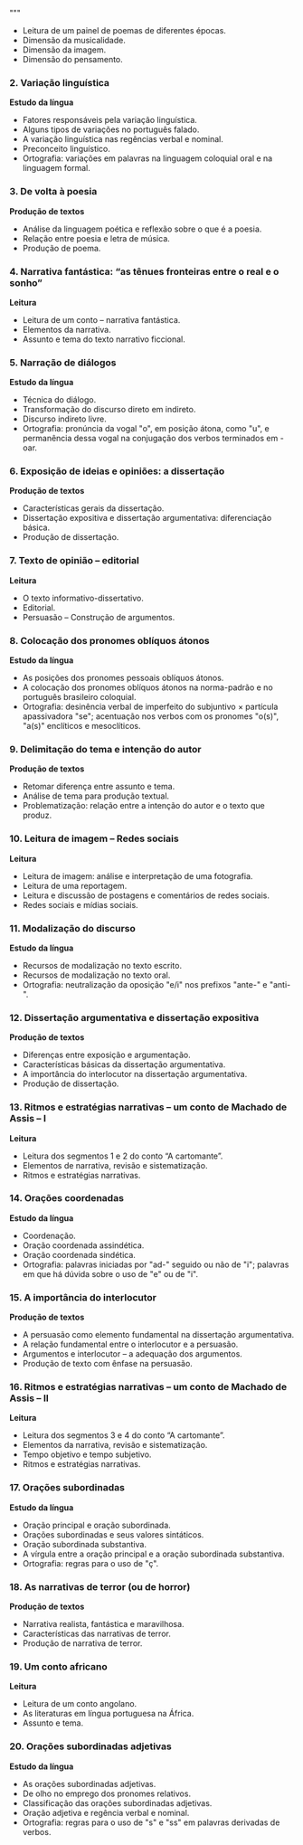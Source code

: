 """
- Leitura de um painel de poemas de diferentes épocas.
- Dimensão da musicalidade.
- Dimensão da imagem.
- Dimensão do pensamento.

### 2. Variação linguística
**Estudo da língua**
- Fatores responsáveis pela variação linguística.
- Alguns tipos de variações no português falado.
- A variação linguística nas regências verbal e nominal.
- Preconceito linguístico.
- Ortografia: variações em palavras na linguagem coloquial oral e na linguagem formal.

### 3. De volta à poesia
**Produção de textos**
- Análise da linguagem poética e reflexão sobre o que é a poesia.
- Relação entre poesia e letra de música.
- Produção de poema.

### 4. Narrativa fantástica: “as tênues fronteiras entre o real e o sonho”
**Leitura**
- Leitura de um conto – narrativa fantástica.
- Elementos da narrativa.
- Assunto e tema do texto narrativo ficcional.

### 5. Narração de diálogos
**Estudo da língua**
- Técnica do diálogo.
- Transformação do discurso direto em indireto.
- Discurso indireto livre.
- Ortografia: pronúncia da vogal "o", em posição átona, como "u", e permanência dessa vogal na conjugação dos verbos terminados em -oar.

### 6. Exposição de ideias e opiniões: a dissertação
**Produção de textos**
- Características gerais da dissertação.
- Dissertação expositiva e dissertação argumentativa: diferenciação básica.
- Produção de dissertação.

### 7. Texto de opinião – editorial
**Leitura**
- O texto informativo-dissertativo.
- Editorial.
- Persuasão – Construção de argumentos.

### 8. Colocação dos pronomes oblíquos átonos
**Estudo da língua**
- As posições dos pronomes pessoais oblíquos átonos.
- A colocação dos pronomes oblíquos átonos na norma-padrão e no português brasileiro coloquial.
- Ortografia: desinência verbal de imperfeito do subjuntivo × partícula apassivadora "se"; acentuação nos verbos com os pronomes "o(s)", "a(s)" enclíticos e mesoclíticos.

### 9. Delimitação do tema e intenção do autor
**Produção de textos**
- Retomar diferença entre assunto e tema.
- Análise de tema para produção textual.
- Problematização: relação entre a intenção do autor e o texto que produz.

### 10. Leitura de imagem – Redes sociais
**Leitura**
- Leitura de imagem: análise e interpretação de uma fotografia.
- Leitura de uma reportagem.
- Leitura e discussão de postagens e comentários de redes sociais.
- Redes sociais e mídias sociais.

### 11. Modalização do discurso
**Estudo da língua**
- Recursos de modalização no texto escrito.
- Recursos de modalização no texto oral.
- Ortografia: neutralização da oposição "e/i" nos prefixos "ante-" e "anti-".

### 12. Dissertação argumentativa e dissertação expositiva
**Produção de textos**
- Diferenças entre exposição e argumentação.
- Características básicas da dissertação argumentativa.
- A importância do interlocutor na dissertação argumentativa.
- Produção de dissertação.

### 13. Ritmos e estratégias narrativas – um conto de Machado de Assis – I
**Leitura**
- Leitura dos segmentos 1 e 2 do conto “A cartomante”.
- Elementos de narrativa, revisão e sistematização.
- Ritmos e estratégias narrativas.

### 14. Orações coordenadas
**Estudo da língua**
- Coordenação.
- Oração coordenada assindética.
- Oração coordenada sindética.
- Ortografia: palavras iniciadas por "ad-" seguido ou não de "i"; palavras em que há dúvida sobre o uso de "e" ou de "i".

### 15. A importância do interlocutor
**Produção de textos**
- A persuasão como elemento fundamental na dissertação argumentativa.
- A relação fundamental entre o interlocutor e a persuasão.
- Argumentos e interlocutor – a adequação dos argumentos.
- Produção de texto com ênfase na persuasão.

### 16. Ritmos e estratégias narrativas – um conto de Machado de Assis – II
**Leitura**
- Leitura dos segmentos 3 e 4 do conto “A cartomante”.
- Elementos da narrativa, revisão e sistematização.
- Tempo objetivo e tempo subjetivo.
- Ritmos e estratégias narrativas.

### 17. Orações subordinadas
**Estudo da língua**
- Oração principal e oração subordinada.
- Orações subordinadas e seus valores sintáticos.
- Oração subordinada substantiva.
- A vírgula entre a oração principal e a oração subordinada substantiva.
- Ortografia: regras para o uso de "ç".

### 18. As narrativas de terror (ou de horror)
**Produção de textos**
- Narrativa realista, fantástica e maravilhosa.
- Características das narrativas de terror.
- Produção de narrativa de terror.

### 19. Um conto africano
**Leitura**
- Leitura de um conto angolano.
- As literaturas em língua portuguesa na África.
- Assunto e tema.

### 20. Orações subordinadas adjetivas
**Estudo da língua**
- As orações subordinadas adjetivas.
- De olho no emprego dos pronomes relativos.
- Classificação das orações subordinadas adjetivas.
- Oração adjetiva e regência verbal e nominal.
- Ortografia: regras para o uso de "s" e "ss" em palavras derivadas de verbos.
